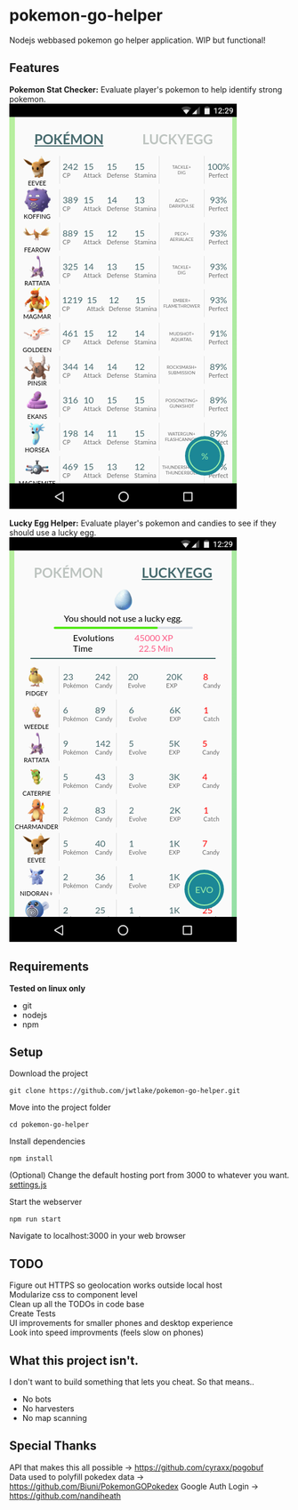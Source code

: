 # pokemon-go-helper
Nodejs webbased pokemon go helper application. WIP but functional!

## Features
**Pokemon Stat Checker:** Evaluate player's pokemon to help identify strong pokemon.  
![alt tag](etc/pokemon.png)  

**Lucky Egg Helper:** Evaluate player's pokemon and candies to see if they should use a lucky egg.  
![alt tag](etc/luckyegg.png)  

## Requirements  
**Tested on linux only**
- git
- nodejs
- npm  

## Setup
Download the project
```
git clone https://github.com/jwtlake/pokemon-go-helper.git
```

Move into the project folder
```
cd pokemon-go-helper
```

Install dependencies
```
npm install
```

(Optional) Change the default hosting port from 3000 to whatever you want.
[settings.js](/src/server/settings.js)

Start the webserver
```
npm run start
```  

Navigate to localhost:3000 in your web browser

## TODO
Figure out HTTPS so geolocation works outside local host  
Modularize css to component level  
Clean up all the TODOs in code base  
Create Tests  
UI improvements for smaller phones and desktop experience  
Look into speed improvments (feels slow on phones)

## What this project isn't. 
I don't want to build something that lets you cheat. So that means.. 
* No bots
* No harvesters
* No map scanning

## Special Thanks
API that makes this all possible -> https://github.com/cyraxx/pogobuf  
Data used to polyfill pokedex data  -> https://github.com/Biuni/PokemonGOPokedex
Google Auth Login -> https://github.com/nandiheath
